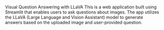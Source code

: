 Visual Question Answering with LLaVA
This is a web application built using Streamlit that enables users to ask questions about images. The app utilizes the LLaVA (Large Language and Vision Assistant) model to generate answers based on the uploaded image and user-provided question.

